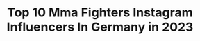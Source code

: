 ---
title: Top 10 Mma Fighters Instagram Influencers In Germany in 2023
description: >-
  Find top mma fighters Instagram influencers in Germany in 2023. Most popular hashtags: #mma #training #boxing #mmafighter.
platform: Instagram
hits: 8
text_top: Identify the top-rated Instagram influencers on inBeat.
text_bottom: Our platform aggregates 8 Instagram influencers like this in Germany for you to contact.
profiles:
  - username: "konrad_dyrschka"
    fullname: >-
      Konrad Dyrschka
    bio: >-
      Professional MMA Fighter 11-1-0 ->@ufdsportsmgmt @KHUNPON_de 10%=Konrad10 Leipzig📍/🇩🇪🇵🇱 | Liesbeth 👩‍❤️‍💋‍👨
    location: "Germany"
    followers: 11962
    engagement: 1390
    commentsToLikes: 0.037844
    id: ckap76y34ivto0i788ee4eosi
    verified: false
    hashtags: "#everydayisatrainingday, #wemakechampions, #motivationvideo, #original"
  - username: "hatefmoeil"
    fullname: >-
      Hatef Moeil
    bio: >-
      .MMA Fighter
    location: "Germany"
    followers: 159764
    engagement: 624
    commentsToLikes: 0.021591
    id: ckaowz2w7b3q70i78ou9hhamr
    verified: true
    hashtags: "#nice, #power, #training, #fitness"
  - username: "islam_dulatov1"
    fullname: >-
      “𝕿𝖍𝖊 𝕽𝖎𝖕𝖕𝖊𝖗“
    bio: >-
      Professional MMA Fighter🐺💯 @imgmodels Worldwide🌍
    location: "Germany"
    followers: 40020
    engagement: 1090
    commentsToLikes: 0.025973
    id: ck55j16xiw0kx0i11w0334t9u
    verified: false
    hashtags: "#mma, #brotherhood, #model, #theripper"
  - username: "madmaxcoga"
    fullname: >-
      Mad Max Coga
    bio: >-
      Professional MMA Fighter - 145lbs @mma_spirit_ffm Pro MMA record 22 I 6 I 1 (8K.O.|11Sub) FB Mad Max Coga Twitter @maxcoga Frankfurt • Germany 🇩🇪
    location: "Germany"
    followers: 15465
    engagement: 428
    commentsToLikes: 0.069074
    id: ck5ck2tl8w0ig0i116s6yvwms
    verified: false
    hashtags: "#mmaspirit, #frankfurtfighter, #borninthegym, #madmaxcoga"
  - username: "oscar.mma"
    fullname: >-
      𝕺𝖘𝖐𝖆𝖗𝖆𝖘 𝕭𝖚𝖎𝖓𝖎𝖈𝖐𝖆𝖘 𝕺𝖋𝖋𝖎𝖈𝖎𝖆𝖑
    bio: >-
      MMA Fighter 🔥 👉 @thenanosquad 10% off : oskaras10 Für alle CBD Produkte Link in Bio! 💯 Sponsors:@thenanosquad - @rg.textil - @fight.cult - @praetotec
    location: "Germany"
    followers: 3105
    engagement: 1480
    commentsToLikes: 0.042148
    id: ck5ck2sfiw0fi0i11e94g9a6r
    verified: false
    hashtags: "#grappling, #russiangirl, #instagood, #life"
  - username: "satoshiishii0141"
    fullname: >-
      Satoshi Ishii
    bio: >-
      MMA Fighter🇭🇷 #crocopteam #satoshiishii @kmikkelsonbjj
    location: "Germany"
    followers: 47502
    engagement: 656
    commentsToLikes: 0.010150
    id: ck5ca9h9zcyza0i11797nh9pi
    verified: true
    hashtags: "#japan, #zagreb, #crocopteam, #fight"
  - username: "ermil_mma"
    fullname: >-
      ارميل
    bio: >-
      ⚜️ERMIL XHAFERI ⚜️ 📍Berlin 20 yo Managed by @sayyato_sports Ermilmili0@gmail.com Dm for collaboration 📩
    location: "Germany"
    followers: 4048
    engagement: 879
    commentsToLikes: 0.080013
    id: ck5ck2snrw0gr0i11l2n5r25w
    verified: false
    hashtags: "#ibjjf, #ufc, #martialarts, #follow"
  - username: "mubarez_mma"
    fullname: >-
      Zabiullah
    bio: >-
      Magda & Zabiullah 27.10.19 - married 20.2.20
    location: "Germany"
    followers: 17289
    engagement: 235
    commentsToLikes: 0.027755
    id: ck8wg0a7vgjfa0j7899lp5w29
    verified: false
    hashtags: "#mmafighter, #berlin, #boxeo, #boxingshadow"
---